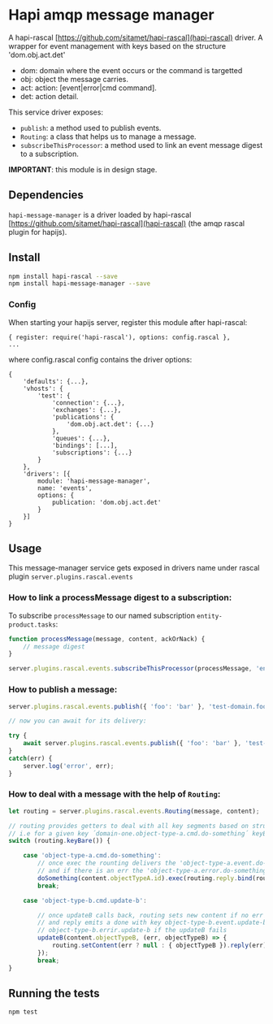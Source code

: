 # Hapi amqp message manager

A hapi-rascal [https://github.com/sitamet/hapi-rascal](hapi-rascal) driver. A wrapper for event management with keys based on the structure 'dom.obj.act.det'

 * dom: domain where the event occurs or the command is targetted
 * obj: object the message carries.
 * act: action: [event|error|cmd command].
 * det: action detail.

This service driver exposes:

- `publish`: a method used to publish events.
- `Routing`: a class that helps us to manage a message.
- `subscribeThisProcessor`: a method used to link an event message digest to a subscription.

**IMPORTANT**: this module is in design stage.


## Dependencies

`hapi-message-manager` is a driver loaded by hapi-rascal [https://github.com/sitamet/hapi-rascal](hapi-rascal) (the amqp rascal plugin for hapijs).


## Install

```sh
npm install hapi-rascal --save
npm install hapi-message-manager --save
```

### Config

When starting your hapijs server, register this module after hapi-rascal:

```
{ register: require('hapi-rascal'), options: config.rascal },
...
```

where config.rascal config contains the driver options:

```
{
    'defaults': {...},
    'vhosts': {
        'test': {
            'connection': {...},
            'exchanges': {...},
            'publications': {
                'dom.obj.act.det': {...}
            },
            'queues': {...},
            'bindings': [...],
            'subscriptions': {...}
        }
    },
    'drivers': [{
        module: 'hapi-message-manager',
        name: 'events',
        options: {
            publication: 'dom.obj.act.det'
        }
    }]
}
```


## Usage

This message-manager service gets exposed in drivers name under rascal plugin `server.plugins.rascal.events`


### How to link a processMessage digest to a subscription:

To subscribe `processMessage` to our named subscription `entity-product.tasks`:

```javascript
function processMessage(message, content, ackOrNack) {
    // message digest
}

server.plugins.rascal.events.subscribeThisProcessor(processMessage, 'entity-product.tasks');
```

### How to publish a message:

```javascript
server.plugins.rascal.events.publish({ 'foo': 'bar' }, 'test-domain.foo.cmd.update-foo');

// now you can await for its delivery:

try {
    await server.plugins.rascal.events.publish({ 'foo': 'bar' }, 'test-domain.foo.cmd.update-foo');
}
catch(err) {
    server.log('error', err);
}

```



### How to deal with a message with the help of `Routing`:

```javascript
let routing = server.plugins.rascal.events.Routing(message, content);

// routing provides getters to deal with all key segments based on structure 'dom.obj.act.det'
// i.e for a given key ´domain-one.object-type-a.cmd.do-something´ keyBare give us 'object-type-a.cmd.do-something'
switch (routing.keyBare()) {

    case 'object-type-a.cmd.do-something':
        // once exec the rounting delivers the 'object-type-a.event.do-something-done'
        // and if there is an err the 'object-type-a.error.do-something'
        doSomething(content.objectTypeA.id).exec(routing.reply.bind(routing));
        break;

    case 'object-type-b.cmd.update-b':

        // once updateB calls back, routing sets new content if no err
        // and reply emits a done with key object-type-b.event.update-b-done or
        // object-type-b.errir.update-b if the updateB fails
        updateB(content.objectTypeB, (err, objectTypeB) => {
            routing.setContent(err ? null : { objectTypeB }).reply(err);
        });
        break;
}
```


## Running the tests

```bash
npm test
```


